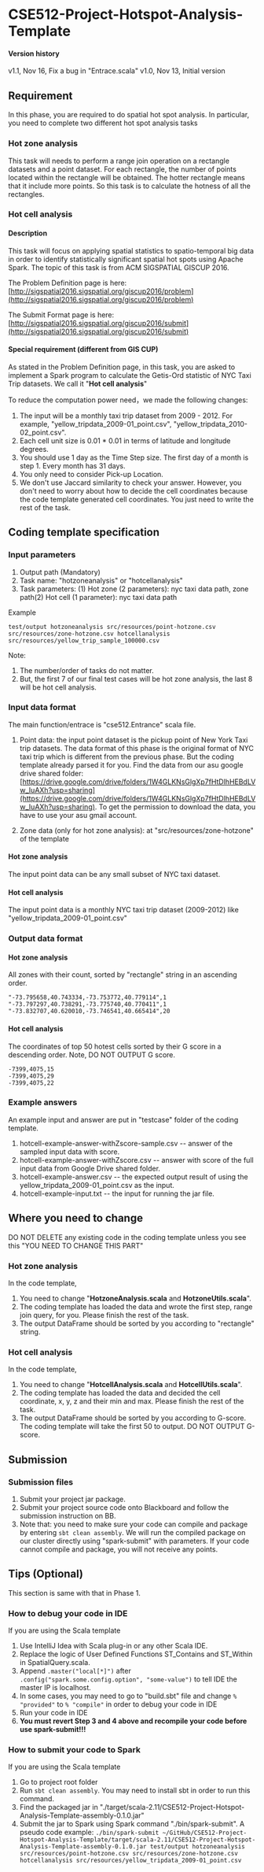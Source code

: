 # CSE512-Project-Hotspot-Analysis-Template
#### Version history
v1.1, Nov 16, Fix a bug in "Entrace.scala"
v1.0, Nov 13, Initial version


## Requirement

In this phase, you are required to do spatial hot spot analysis. In particular, you need to complete two different hot spot analysis tasks 


### Hot zone analysis
This task will needs to perform a range join operation on a rectangle datasets and a point dataset. For each rectangle, the number of points located within the rectangle will be obtained. The hotter rectangle means that it include more points. So this task is to calculate the hotness of all the rectangles. 

### Hot cell analysis

#### Description
This task will focus on applying spatial statistics to spatio-temporal big data in order to identify statistically significant spatial hot spots using Apache Spark. The topic of this task is from ACM SIGSPATIAL GISCUP 2016.

The Problem Definition page is here: [http://sigspatial2016.sigspatial.org/giscup2016/problem](http://sigspatial2016.sigspatial.org/giscup2016/problem) 

The Submit Format page is here: [http://sigspatial2016.sigspatial.org/giscup2016/submit](http://sigspatial2016.sigspatial.org/giscup2016/submit)

#### Special requirement (different from GIS CUP)
As stated in the Problem Definition page, in this task, you are asked to implement a Spark program to calculate the Getis-Ord statistic of NYC Taxi Trip datasets. We call it "**Hot cell analysis**"

To reduce the computation power need，we made the following changes:

1. The input will be a monthly taxi trip dataset from 2009 - 2012. For example, "yellow\_tripdata\_2009-01\_point.csv", "yellow\_tripdata\_2010-02\_point.csv".
2. Each cell unit size is 0.01 * 0.01 in terms of latitude and longitude degrees.
3. You should use 1 day as the Time Step size. The first day of a month is step 1. Every month has 31 days.
4. You only need to consider Pick-up Location.
5. We don't use Jaccard similarity to check your answer.
However, you don't need to worry about how to decide the cell coordinates because the code template generated cell coordinates. You just need to write the rest of the task.

## Coding template specification

### Input parameters

1. Output path (Mandatory)
2. Task name: "hotzoneanalysis" or "hotcellanalysis"
3. Task parameters: (1) Hot zone (2 parameters): nyc taxi data path, zone path(2) Hot cell (1 parameter): nyc taxi data path

Example
```
test/output hotzoneanalysis src/resources/point-hotzone.csv src/resources/zone-hotzone.csv hotcellanalysis src/resources/yellow_trip_sample_100000.csv
```

Note: 

1. The number/order of tasks do not matter.
2. But, the first 7 of our final test cases will be hot zone analysis, the last 8 will be hot cell analysis.




### Input data format
The main function/entrace is "cse512.Entrance" scala file.

1. Point data: the input point dataset is the pickup point of New York Taxi trip datasets. The data format of this phase is the original format of NYC taxi trip which is different from the previous phase. But the coding template already parsed it for you. Find the data from our asu google drive shared folder: [https://drive.google.com/drive/folders/1W4GLKNsGlgXp7fHtDlhHEBdLVw_IuAXh?usp=sharing](https://drive.google.com/drive/folders/1W4GLKNsGlgXp7fHtDlhHEBdLVw_IuAXh?usp=sharing). To get the permission to download the data, you have to use your asu gmail account.

2. Zone data (only for hot zone analysis): at "src/resources/zone-hotzone" of the template

#### Hot zone analysis
The input point data can be any small subset of NYC taxi dataset.

#### Hot cell analysis
The input point data is a monthly NYC taxi trip dataset (2009-2012) like "yellow\_tripdata\_2009-01\_point.csv"

### Output data format

#### Hot zone analysis
All zones with their count, sorted by "rectangle" string in an ascending order. 

```
"-73.795658,40.743334,-73.753772,40.779114",1
"-73.797297,40.738291,-73.775740,40.770411",1
"-73.832707,40.620010,-73.746541,40.665414",20
```


#### Hot cell analysis
The coordinates of top 50 hotest cells sorted by their G score in a descending order. Note, DO NOT OUTPUT G score.

```
-7399,4075,15
-7399,4075,29
-7399,4075,22
```
### Example answers
An example input and answer are put in "testcase" folder of the coding template. 

1. hotcell-example-answer-withZscore-sample.csv -- answer of the sampled input data with score.
2. hotcell-example-answer-withZscore.csv -- answer with score of the full input data from Google Drive shared folder.
3. hotcell-example-answer.csv -- the expected output result of using the yellow_tripdata_2009-01_point.csv as the input.
4. hotcell-example-input.txt -- the input for running the jar file.

## Where you need to change
DO NOT DELETE any existing code in the coding template unless you see this "YOU NEED TO CHANGE THIS PART"

### Hot zone analysis

In the code template,

1. You need to change "**HotzoneAnalysis.scala** and **HotzoneUtils.scala**".
2. The coding template has loaded the data and wrote the first step, range join query, for you. Please finish the rest of the task.
3. The output DataFrame should be sorted by you according to "rectangle" string.

### Hot cell analysis
In the code template,

1. You need to change "**HotcellAnalysis.scala** and **HotcellUtils.scala**".
2. The coding template has loaded the data and decided the cell coordinate, x, y, z and their min and max. Please finish the rest of the task.
3. The output DataFrame should be sorted by you according to G-score. The coding template will take the first 50 to output. DO NOT OUTPUT G-score.


## Submission
### Submission files
1. Submit your project jar package.
2. Submit your project source code onto Blackboard and follow the submission instruction on BB.
3. Note that: you need to make sure your code can compile and package by entering ```sbt clean assembly```. We will run the compiled package on our cluster directly using "spark-submit" with parameters. If your code cannot compile and package, you will not receive any points.

## Tips (Optional)
This section is same with that in Phase 1.
### How to debug your code in IDE

If you are using the Scala template

1. Use IntelliJ Idea with Scala plug-in or any other Scala IDE.
2. Replace the logic of User Defined Functions ST\_Contains and ST\_Within in SpatialQuery.scala.
3. Append ```.master("local[*]")``` after ```.config("spark.some.config.option", "some-value")``` to tell IDE the master IP is localhost.
3. In some cases, you may need to go to "build.sbt" file and change ```% "provided"``` to ```% "compile"``` in order to debug your code in IDE
4. Run your code in IDE
5. **You must revert Step 3 and 4 above and recompile your code before use spark-submit!!!**

### How to submit your code to Spark
If you are using the Scala template

1. Go to project root folder
2. Run ```sbt clean assembly```. You may need to install sbt in order to run this command.
3. Find the packaged jar in "./target/scala-2.11/CSE512-Project-Hotspot-Analysis-Template-assembly-0.1.0.jar"
4. Submit the jar to Spark using Spark command "./bin/spark-submit". A pseudo code example: ```./bin/spark-submit ~/GitHub/CSE512-Project-Hotspot-Analysis-Template/target/scala-2.11/CSE512-Project-Hotspot-Analysis-Template-assembly-0.1.0.jar test/output hotzoneanalysis src/resources/point-hotzone.csv src/resources/zone-hotzone.csv hotcellanalysis src/resources/yellow_tripdata_2009-01_point.csv```
